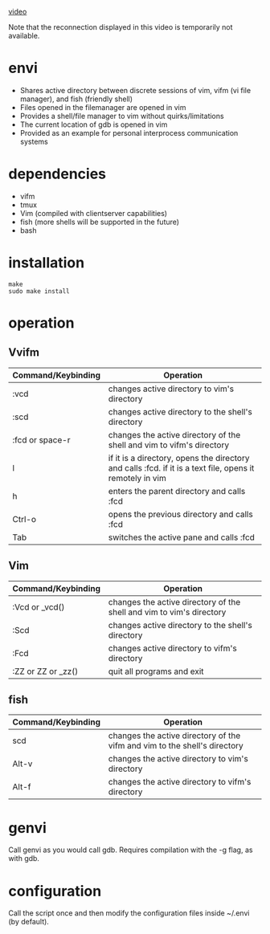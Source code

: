 [video](https://github.com/rbong/envi/raw/master/video/ipc.mkv)

Note that the reconnection displayed in this video is temporarily not
available.

envi
====

* Shares active directory between discrete sessions of vim, vifm (vi file manager), and fish (friendly shell)
* Files opened in the filemanager are opened in vim
* Provides a shell/file manager to vim without quirks/limitations
* The current location of gdb is opened in vim
* Provided as an example for personal interprocess communication systems

dependencies
====

* vifm
* tmux
* Vim (compiled with clientserver capabilities)
* fish (more shells will be supported in the future)
* bash

installation
====

```
make
sudo make install
```

operation
====

## Vvifm

Command/Keybinding | Operation
-------------------|----------
:vcd | changes active directory to vim's directory
:scd | changes active directory to the shell's directory
:fcd or space-r | changes the active directory of the shell and vim to vifm's directory
l | if it is a directory, opens the directory and calls :fcd. if it is a text file, opens it remotely in vim
h | enters the parent directory and calls :fcd
Ctrl-o | opens the previous directory and calls :fcd
Tab | switches the active pane and calls :fcd

## Vim

Command/Keybinding | Operation
-------------------|----------
:Vcd or _vcd() | changes the active directory of the shell and vim to vim's directory
:Scd | changes active directory to the shell's directory
:Fcd | changes active directory to vifm's directory
:ZZ or ZZ or _zz() | quit all programs and exit

## fish

Command/Keybinding | Operation
-------------------|----------
scd | changes the active directory of the vifm and vim to the shell's directory
Alt-v | changes the active directory to vim's directory
Alt-f | changes the active directory to vifm's directory

genvi
====

Call genvi as you would call gdb. Requires compilation with the -g flag, as
with gdb.

configuration
====

Call the script once and then modify the configuration files inside ~/.envi (by
default).
